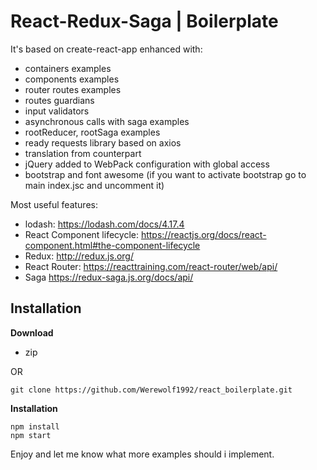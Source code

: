 # React-Redux-Saga | Boilerplate

It's based on create-react-app enhanced with:
- containers examples
- components examples
- router routes examples
- routes guardians
- input validators
- asynchronous calls with saga examples
- rootReducer, rootSaga examples
- ready requests library based on axios
- translation from counterpart
- jQuery added to WebPack configuration with global access
- bootstrap and font awesome (if you want to activate bootstrap go to main index.jsc and uncomment it)

Most useful features:
- lodash: https://lodash.com/docs/4.17.4
- React Component lifecycle: https://reactjs.org/docs/react-component.html#the-component-lifecycle
- Redux: http://redux.js.org/
- React Router: https://reacttraining.com/react-router/web/api/
- Saga https://redux-saga.js.org/docs/api/


## Installation
**Download**
- zip

OR
```
git clone https://github.com/Werewolf1992/react_boilerplate.git
```

**Installation**
```
npm install
npm start
```

Enjoy and let me know what more examples should i implement.